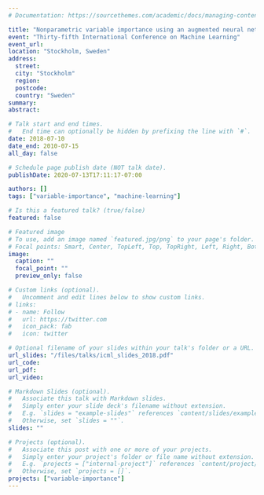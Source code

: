 ```yaml
---
# Documentation: https://sourcethemes.com/academic/docs/managing-content/

title: "Nonparametric variable importance using an augmented neural network with multi-task learning"
event: "Thirty-fifth International Conference on Machine Learning"
event_url:
location: "Stockholm, Sweden"
address:
  street:
  city: "Stockholm"
  region:
  postcode:
  country: "Sweden"
summary:
abstract:

# Talk start and end times.
#   End time can optionally be hidden by prefixing the line with `#`.
date: 2018-07-10
date_end: 2010-07-15
all_day: false

# Schedule page publish date (NOT talk date).
publishDate: 2020-07-13T17:11:17-07:00

authors: []
tags: ["variable-importance", "machine-learning"]

# Is this a featured talk? (true/false)
featured: false

# Featured image
# To use, add an image named `featured.jpg/png` to your page's folder.
# Focal points: Smart, Center, TopLeft, Top, TopRight, Left, Right, BottomLeft, Bottom, BottomRight.
image:
  caption: ""
  focal_point: ""
  preview_only: false

# Custom links (optional).
#   Uncomment and edit lines below to show custom links.
# links:
# - name: Follow
#   url: https://twitter.com
#   icon_pack: fab
#   icon: twitter

# Optional filename of your slides within your talk's folder or a URL.
url_slides: "/files/talks/icml_slides_2018.pdf"
url_code:
url_pdf:
url_video:

# Markdown Slides (optional).
#   Associate this talk with Markdown slides.
#   Simply enter your slide deck's filename without extension.
#   E.g. `slides = "example-slides"` references `content/slides/example-slides.md`.
#   Otherwise, set `slides = ""`.
slides: ""

# Projects (optional).
#   Associate this post with one or more of your projects.
#   Simply enter your project's folder or file name without extension.
#   E.g. `projects = ["internal-project"]` references `content/project/deep-learning/index.md`.
#   Otherwise, set `projects = []`.
projects: ["variable-importance"]
---
```

